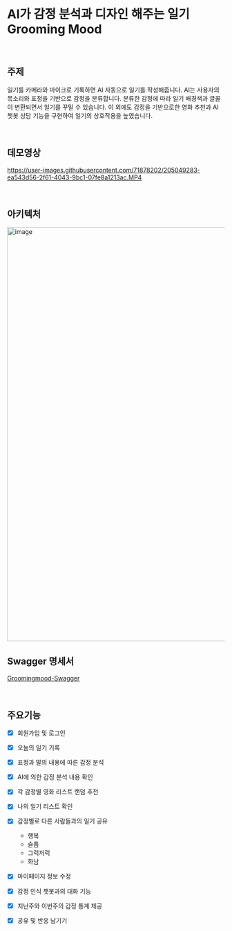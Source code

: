 # AI가 감정 분석과 디자인 해주는 일기 Grooming Mood

</br>

## 주제

일기를 카메라와 마이크로 기록하면 AI 자동으로 일기를 작성해줍니다.
AI는 사용자의 목소리와 표정을 기반으로 감정을 분류합니다. 
분류한 감정에 따라 일기 배경색과 글꼴이 변환되면서 일기를 꾸밀 수 있습니다. 
이 외에도 감정을 기반으로한 영화 추천과 AI 챗봇 상담 기능을 구현하여 일기의 상호작용을 높였습니다.

</br>

## 데모영상

https://user-images.githubusercontent.com/71878202/205049283-ea543d56-2f61-4043-9bc1-07fe8a1213ac.MP4

</br>

## 아키텍처
<img width="960" alt="image" src="https://user-images.githubusercontent.com/71878202/205048191-9e461be6-7649-43a7-82d4-7a7ad364b0e8.png">

</br>

## Swagger 명세서
[Groomingmood-Swagger](http://ec2-52-196-145-123.ap-northeast-1.compute.amazonaws.com:8080/swagger-ui/index.html)

</br>

## 주요기능
- [x] 회원가입 및 로그인
- [x] 오늘의 일기 기록
- [x] 표정과 말의 내용에 따른 감정 분석
- [x] AI에 의한 감정 분석 내용 확인
- [x] 각 감정별 영화 리스트 랜덤 추천
- [x] 나의 일기 리스트 확인
- [x] 감정별로 다른 사람들과의 일기 공유
  - 행복
  - 슬픔
  - 그럭저럭
  - 화남
  
- [x] 마이페이지 정보 수정
- [x] 감정 인식 챗봇과의 대화 기능
- [x] 지난주와 이번주의 감정 통계 제공
- [x] 공유 및 반응 남기기
